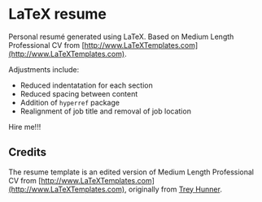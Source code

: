 # LaTeX resume

Personal resumé generated using LaTeX. Based on Medium Length Professional CV from [http://www.LaTeXTemplates.com](http://www.LaTeXTemplates.com).

Adjustments include:

* Reduced indentatation for each section
* Reduced spacing between content
* Addition of `hyperref` package
* Realignment of job title and removal of job location

Hire me!!!

## Credits

The resume template is an edited version of Medium Length Professional CV from [http://www.LaTeXTemplates.com](http://www.LaTeXTemplates.com), originally from [Trey Hunner](http://www.treyhunner.com/).
